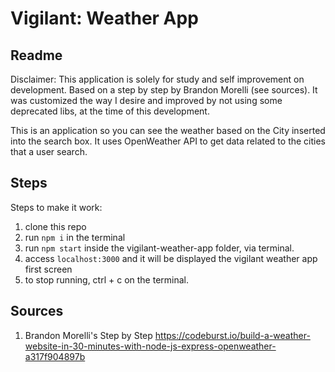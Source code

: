 # Vigilant: Weather App

Readme
--

Disclaimer: This application is solely for study and self improvement on development. Based on a step by step by Brandon Morelli (see sources). 
It was customized the way I desire and improved by not using some deprecated libs, at the time of this development. 

This is an application so you can see the weather based on the City inserted into the search box. 
It uses OpenWeather API to get data related to the cities that a user search. 

Steps
--

Steps to make it work: 
1. clone this repo
2. run `npm i` in the terminal
3. run `npm start` inside the vigilant-weather-app folder, via terminal. 
4. access `localhost:3000` and it will be displayed the vigilant weather app first screen
5. to stop running, ctrl + c on the terminal. 

Sources
--
1. Brandon Morelli's Step by Step https://codeburst.io/build-a-weather-website-in-30-minutes-with-node-js-express-openweather-a317f904897b
